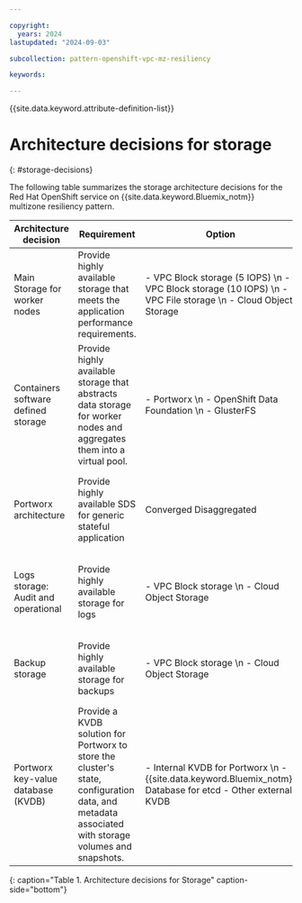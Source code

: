 ```yaml
---

copyright:
  years: 2024
lastupdated: "2024-09-03"

subcollection: pattern-openshift-vpc-mz-resiliency

keywords:

---
```


{{site.data.keyword.attribute-definition-list}}

# Architecture decisions for storage
{: #storage-decisions}

The following table summarizes the storage architecture decisions for the Red Hat OpenShift service on {{site.data.keyword.Bluemix_notm}} multizone resiliency pattern.

| Architecture decision | Requirement |  Option | Decision | Rationale |
| -------------- | -------------- | -------------- | -------------- | -------------- |
| Main Storage for worker nodes       | Provide highly available storage that meets the application performance requirements.                                                            | - VPC Block storage (5 IOPS) \n - VPC Block storage (10 IOPS) \n - VPC File storage \n - Cloud Object Storage  |  VPC Block storage (10 IOPS) performance for production environment | For Portworx across multizone. Also, Cloud drives allow to dynamically provision the Portworx volumes. Portworx requires raw and unformatted block storage.                                                                                                                                                                                                                       |
| Containers software defined storage | Provide highly available storage that abstracts data storage for worker nodes and aggregates them into a virtual pool.                          | - Portworx \n - OpenShift Data Foundation \n - GlusterFS                                                                          | Portworx                                                               | For persistent storage across multizone for stateful containerized apps. Portworx provides multiple data access mode like ReadWriteMany(RWX). Portworx provides persistent volume with high availability and disaster recovery as well as data protection for backup and recovery.                                                                                                       |
| Portworx architecture               | Provide highly available SDS for generic stateful application                                                                                      | Converged Disaggregated                                                                                | Converged: Each worker node has the role of both computer and storage | Each worker node is connected to VPC Block Storage, which provides reasonable performance for most workloads. Depending on the type of workloads, the disaggregated architecture might be suitable.                                                                                                                                                                            |
| Logs storage: Audit and operational  | Provide highly available storage for logs                                                                                                        | - VPC Block storage  \n - Cloud Object Storage                                                      | VPC Block storage                                                      | Built-in Red Hat OpenShift monitoring tools are used to and can be installed by using the cluster logging operator. The cluster logging instance needs an {{site.data.keyword.Bluemix_notm}} Block Storage class.                                                                                                                                                                                                  |
| Backup storage                      | Provide highly available storage for backups                                                                                                     | - VPC Block storage  \n - Cloud Object Storage                                                            | Cloud Object Storage                                                                    | Cloud Object Storage provides low-cost, high available storage for data backups. Cloud Object Storage can be cross-region for data backups to enable recovery if a region outage occurs.                                                                                                                                                                                      |
| Portworx key-value database (KVDB)  | Provide a KVDB solution for Portworx to store the cluster's state, configuration data, and metadata associated with storage volumes and snapshots. | - Internal KVDB for Portworx \n - {{site.data.keyword.Bluemix_notm}} Database for etcd - Other external KVDB                        | Internal KVDB for Portworx                                             | Portworx recommends by using the built-in internal KVDB for your Portworx cluster except when configuring a synchronous disaster recovery setup. For more information, see [Setting up a Databases for etcd service instance](/docs/containers?topic=containers-storage_portworx_kv_store#portworx-kv-db){: external}.  |
{: caption="Table 1. Architecture decisions for Storage" caption-side="bottom"}
